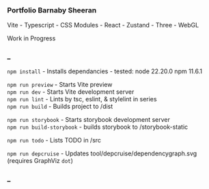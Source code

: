 ### Portfolio Barnaby Sheeran

Vite - Typescript - CSS Modules - React - Zustand - Three - WebGL  
  
Work in Progress  

### _

`npm install` - Installs dependancies - tested: node 22.20.0 npm 11.6.1  

`npm run preview` - Starts Vite preview  
`npm run dev` - Starts Vite development server  
`npm run lint` - Lints by tsc, eslint, & stylelint in series  
`npm run build` - Builds project to /dist  

`npm run storybook` - Starts storybook development server  
`npm run build-storybook` - builds storybook to /storybook-static  

`npm run todo` - Lists TODO in /src  

`npm run depcruise` - Updates tool/depcruise/dependencygraph.svg (requires GraphViz `dot`)  

### _
